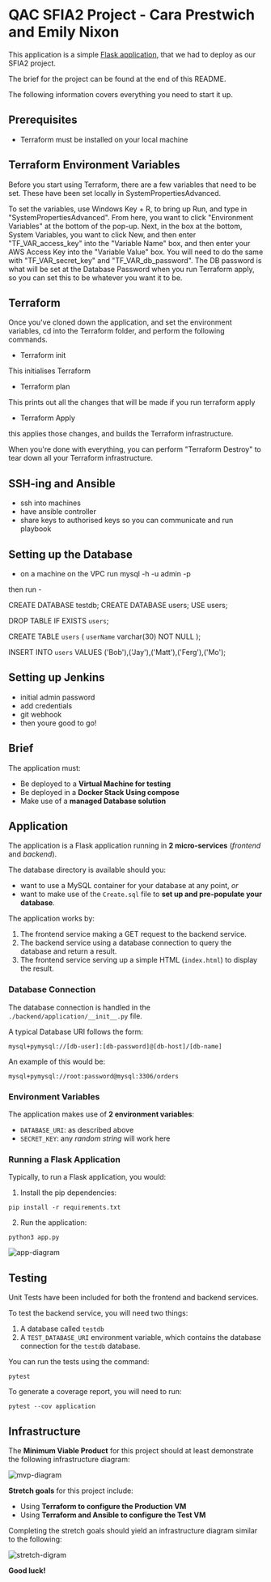 # QAC SFIA2 Project - Cara Prestwich and Emily Nixon

This application is a simple [Flask application](https://flask.palletsprojects.com/en/1.1.x/quickstart/#a-minimal-application), that we had to deploy as our SFIA2 project. 

The brief for the project can be found at the end of this README. 

The following information covers everything you need to start it up.

## Prerequisites

- Terraform must be installed on your local machine

## Terraform Environment Variables

Before you start using Terraform, there are a few variables that need to be set. These have been set locally in SystemPropertiesAdvanced. 

To set the variables, use Windows Key + R, to bring up Run, and type in "SystemPropertiesAdvanced". From here, you want to click "Environment Variables" at the bottom of the
pop-up. Next, in the box at the bottom, System Variables, you want to click New, and then enter "TF_VAR_access_key" into the "Variable Name" box, and then enter your AWS Access
Key into the "Variable Value" box. You will need to do the same with "TF_VAR_secret_key" and "TF_VAR_db_password". The DB password is what will be set at the Database Password
when you run Terraform apply, so you can set this to be whatever you want it to be. 

## Terraform 

Once you've cloned down the application, and set the environment variables, cd into the Terraform folder, and perform the following commands.

- Terraform init

This initialises Terraform

- Terraform plan

This prints out all the changes that will be made if you run terraform apply

- Terraform Apply

this applies those changes, and builds the Terraform infrastructure. 

When you're done with everything, you can perform "Terraform Destroy" to tear down all your Terraform infrastructure. 

## SSH-ing and Ansible

- ssh into machines
- have ansible controller
- share keys to authorised keys so you can communicate and run playbook

## Setting up the Database

- on a machine on the VPC run mysql -h <endpoint> -u admin -p

then run - 

CREATE DATABASE testdb;
CREATE DATABASE users;
USE users;

DROP TABLE IF EXISTS `users`;

CREATE TABLE `users` (
  `userName` varchar(30) NOT NULL
);

INSERT INTO `users` VALUES ('Bob'),('Jay'),('Matt'),('Ferg'),('Mo');


## Setting up Jenkins

- initial admin password
- add credentials
- git webhook
- then youre good to go!

## Brief

The application must:

- Be deployed to a **Virtual Machine for testing**
- Be deployed in a **Docker Stack Using compose**
- Make use of a **managed Database solution**

## Application

The application is a Flask application running in **2 micro-services** (*frontend* and *backend*).  

The database directory is available should you: 
  - want to use a MySQL container for your database at any point, *or*
  - want to make use of the `Create.sql` file to **set up and pre-populate your database**.

The application works by:
1. The frontend service making a GET request to the backend service. 
2. The backend service using a database connection to query the database and return a result.
3. The frontend service serving up a simple HTML (`index.html`) to display the result.

### Database Connection

The database connection is handled in the `./backend/application/__init__.py` file.

A typical Database URI follows the form:

```
mysql+pymysql://[db-user]:[db-password]@[db-host]/[db-name]
```

An example of this would be:

```
mysql+pymysql://root:password@mysql:3306/orders
```

### Environment Variables

The application makes use of **2 environment variables**:

- `DATABASE_URI`: as described above
- `SECRET_KEY`: any *random string* will work here

### Running a Flask Application

Typically, to run a Flask application, you would:

1. Install the pip dependencies:

```
pip install -r requirements.txt
```

2. Run the application:

```
python3 app.py
```

![app-diagram](https://i.imgur.com/wnbDazy.png)

## Testing

Unit Tests have been included for both the frontend and backend services.

To test the backend service, you will need two things:

1. A database called `testdb`
2. A `TEST_DATABASE_URI` environment variable, which contains the database connection for the `testdb` database.

You can run the tests using the command:

```
pytest
```

To generate a coverage report, you will need to run:

```
pytest --cov application
```

## Infrastructure

The **Minimum Viable Product** for this project should at least demonstrate the following infrastructure diagram:

![mvp-diagram](https://i.imgur.com/i5qfOas.png)

**Stretch goals** for this project include:

- Using **Terraform to configure the Production VM**
- Using **Terraform and Ansible to configure the Test VM**

Completing the stretch goals should yield an infrastructure diagram similar to the following:

![stretch-digram](https://i.imgur.com/Q5zljVl.png)

**Good luck!**

